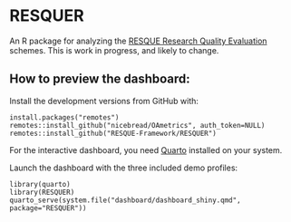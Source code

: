 # RESQUER

An R package for analyzing the [RESQUE Research Quality Evaluation](https://resque-framework.github.io/website/) schemes.
This is work in progress, and likely to change.

## How to preview the dashboard:

Install the development versions from GitHub with:

```
install.packages("remotes")
remotes::install_github("nicebread/OAmetrics", auth_token=NULL)
remotes::install_github("RESQUE-Framework/RESQUER")
```

For the interactive dashboard, you need [Quarto](https://quarto.org/docs/get-started/) installed on your system.

Launch the dashboard with the three included demo profiles:

```
library(quarto)
library(RESQUER)
quarto_serve(system.file("dashboard/dashboard_shiny.qmd", package="RESQUER"))
```


